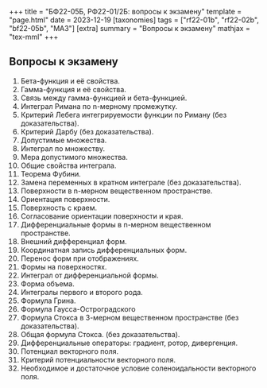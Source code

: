 +++
title = "БФ22-05Б, РФ22-01/2Б: вопросы к экзамену"
template = "page.html"
date = 2023-12-19
[taxonomies]
tags = ["rf22-01b", "rf22-02b", "bf22-05b", "MA3"]
[extra]
summary = "Вопросы к экзамену"
mathjax = "tex-mml"
+++

<!-- more -->

## Вопросы к экзамену

1. Бета-функция и её свойства.
2. Гамма-функция и её свойства.
3. Связь между гамма-функцией и бета-функцией.
4. Интеграл Римана по n-мерному промежутку.
5. Критерий Лебега интегрируемости функции по Риману (без доказательства).
6. Критерий Дарбу (без доказательства).
7. Допустимые множества.
8. Интеграл по множеству.
9. Мера допустимого множества.
10. Общие свойства интеграла.
11. Теорема Фубини.
12. Замена переменных в кратном интеграле (без доказательства).
13. Поверхности в n-мерном вещественном пространстве.
14. Ориентация поверхности.
15. Поверхность с краем.
16. Согласование ориентации поверхности и края.
17. Дифференциальные формы в n-мерном вещественном пространстве.
18. Внешний дифференциал форм.
19. Координатная запись дифференциальных форм.
20. Перенос форм при отображениях.
21. Формы на поверхностях.
22. Интеграл от дифференциальной формы.
23. Форма объема.
24. Интегралы первого и второго рода.
25. Формула Грина.
26. Формула Гаусса-Остроградского
27. Формула Стокса в 3-мерном вещественном пространстве (без доказательства).
28. Общая формула Стокса. (без доказательства).
29. Дифференциальные операторы: градиент, ротор, дивергенция.
30. Потенциал векторного поля.
31. Критерий потенциальности векторного поля.
32. Необходимое и достаточное условие соленоидальности векторного поля.


